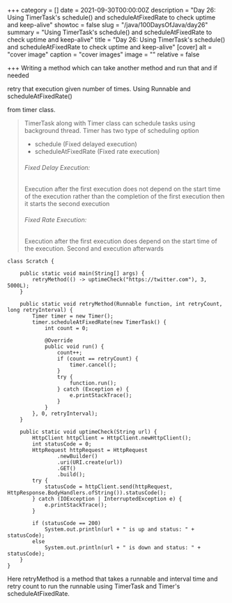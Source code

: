 +++
category = []
date = 2021-09-30T00:00:00Z
description = "Day 26: Using TimerTask's schedule() and scheduleAtFixedRate to check uptime and keep-alive"
showtoc = false
slug = "/java/100DaysOfJava/day26"
summary = "Using TimerTask's schedule() and scheduleAtFixedRate to check uptime and keep-alive"
title = "Day 26: Using TimerTask's schedule() and scheduleAtFixedRate to check uptime and keep-alive"
[cover]
alt = "cover image"
caption = "cover images"
image = ""
relative = false

+++
Writing a method which can take another method and run that and if needed

retry that execution given number of times. Using Runnable and scheduleAtFixedRate()

from timer class.

> 
>
> TimerTask along with Timer class can schedule tasks using background thread.
> Timer has two type of scheduling option
>
> * schedule (Fixed delayed execution)
> * scheduleAtFixedRate (Fixed rate execution)
>
> ###### Fixed Delay Execution:
>
> Execution after the first execution does not depend on the start time of the execution rather than the completion of the first execution then it starts the second execution
>
> ###### Fixed Rate Execution:
>
> Execution after the first execution does depend on the start time of the execution. Second and execution afterwards

    class Scratch {
    
        public static void main(String[] args) {
            retryMethod(() -> uptimeCheck("https://twitter.com"), 3, 5000L);
        }
    
        public static void retryMethod(Runnable function, int retryCount, long retryInterval) {
            Timer timer = new Timer();
            timer.scheduleAtFixedRate(new TimerTask() {
                int count = 0;
    
                @Override
                public void run() {
                    count++;
                    if (count == retryCount) {
                        timer.cancel();
                    }
                    try {
                        function.run();
                    } catch (Exception e) {
                        e.printStackTrace();
                    }
                }
            }, 0, retryInterval);
        }
    
        public static void uptimeCheck(String url) {
            HttpClient httpClient = HttpClient.newHttpClient();
            int statusCode = 0;
            HttpRequest httpRequest = HttpRequest
                    .newBuilder()
                    .uri(URI.create(url))
                    .GET()
                    .build();
            try {
                statusCode = httpClient.send(httpRequest, HttpResponse.BodyHandlers.ofString()).statusCode();
            } catch (IOException | InterruptedException e) {
                e.printStackTrace();
            }
    
            if (statusCode == 200)
                System.out.println(url + " is up and status: " + statusCode);
            else
                System.out.println(url + " is down and status: " + statusCode);
        }
    }

Here retryMethod is a method that takes a runnable and interval time and retry count to run the runnable using TimerTask and Timer's scheduleAtFixedRate.